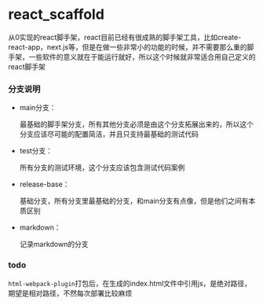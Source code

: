 # react_scaffold

从0实现的react脚手架，react目前已经有很成熟的脚手架工具，比如create-react-app，next.js等，但是在做一些非常小的功能的时候，并不需要那么重的脚手架，一些软件的意义就在于能运行就好，所以这个时候就非常适合用自己定义的react脚手架

### 分支说明

- main分支：

    最基础的脚手架分支，所有其他分支必须是由这个分支拓展出来的，所以这个分支应该尽可能的配置简洁，并且只支持最基础的测试代码

- test分支：

    所有分支的测试环境，这个分支应该包含测试代码案例

- release-base：

    基础分支，所有分支里最基础的分支，和main分支有点像，但是他们之间有本质区别

- markdown：
    
    记录markdown的分支


### todo

```html-webpack-plugin```打包后，在生成的index.html文件中引用js，是绝对路径，期望是相对路径，不然每次部署比较麻烦